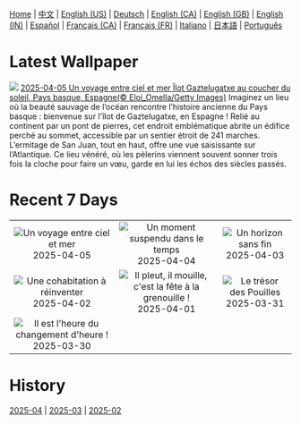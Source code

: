 [Home](../README.md) | [中文](zh-CN.md) | [English (US)](en-US.md) | [Deutsch](de-DE.md) | [English (CA)](en-CA.md) | [English (GB)](en-GB.md) | [English (IN)](en-IN.md) | [Español](es-ES.md) | [Français (CA)](fr-CA.md) | [Français (FR)](fr-FR.md) | [Italiano](it-IT.md) | [日本語](ja-JP.md) | [Português](pt-BR.md)

# Latest Wallpaper
![](https://www.bing.com/th?id=OHR.GaztelugatxeSunset_FR-FR9907394387_UHD.jpg)
[2025-04-05 Un voyage entre ciel et mer Îlot Gaztelugatxe au coucher du soleil, Pays basque, Espagne(© Eloi_Omella/Getty Images)](https://www.bing.com/th?id=OHR.GaztelugatxeSunset_FR-FR9907394387_UHD.jpg)
Imaginez un lieu où la beauté sauvage de l’océan rencontre l’histoire ancienne du Pays basque : bienvenue sur l'îlot de Gaztelugatxe, en Espagne ! Relié au continent par un pont de pierres, cet endroit emblématique abrite un édifice perché au sommet, accessible par un sentier étroit de 241 marches. L’ermitage de San Juan, tout en haut, offre une vue saisissante sur l’Atlantique. Ce lieu vénéré, où les pèlerins viennent souvent sonner trois fois la cloche pour faire un vœu, garde en lui les échos des siècles passés.

# Recent 7 Days
|  |  |  |
|:---:|:---:|:---:|
| ![](https://www.bing.com/th?id=OHR.GaztelugatxeSunset_FR-FR9907394387_400x240.jpg "Un voyage entre ciel et mer") 2025-04-05 | ![](https://www.bing.com/th?id=OHR.CherryBlossomDC_FR-FR9055412719_400x240.jpg "Un moment suspendu dans le temps") 2025-04-04 | ![](https://www.bing.com/th?id=OHR.SaguaroRainbow_FR-FR7652479435_400x240.jpg "Un horizon sans fin") 2025-04-03 |
| ![](https://www.bing.com/th?id=OHR.WildWolf_FR-FR5843982312_400x240.jpg "Une cohabitation à réinventer") 2025-04-02 | ![](https://www.bing.com/th?id=OHR.TicanFrog_FR-FR5747392507_400x240.jpg "Il pleut, il mouille, c'est la fête à la grenouille !") 2025-04-01 | ![](https://www.bing.com/th?id=OHR.ItalyOstuni_FR-FR7585525322_400x240.jpg "Le trésor des Pouilles") 2025-03-31 |
| ![](https://www.bing.com/th?id=OHR.ItalyClock_FR-FR5009254968_400x240.jpg "Il est l'heure du changement d'heure !") 2025-03-30 |  |  |

# History
[2025-04](../archives/wallpaper/fr-FR/w_2025_04.md) | [2025-03](../archives/wallpaper/fr-FR/w_2025_03.md) | [2025-02](../archives/wallpaper/fr-FR/w_2025_02.md)
